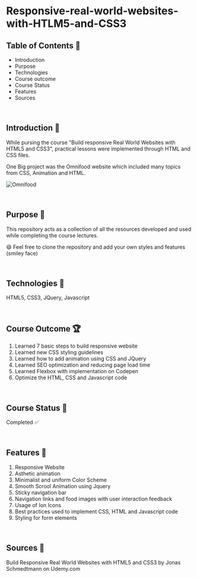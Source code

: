 # Responsive-real-world-websites-with-HTLM5-and-CSS3


## Table of Contents :pushpin:
* Introduction
* Purpose
* Technologies
* Course outcome
* Course Status
* Features
* Sources


&nbsp;


## Introduction :pushpin:

While pursing the course "Build responsive Real World Websites with HTML5 and CSS3", practical lessons were implemented through HTML and CSS files.

One Big project was the Omnifood website which included many topics from CSS, Animation and HTML.

![Omnifood](./website/resources/images/Omnifood.gif)



&nbsp;
## Purpose :dart:

This repository acts as a collection of all the resources developed and used while completing the course lectures.

:smile: Feel free to clone the repository and add your own styles and features (smiley face)



&nbsp;

## Technologies :pushpin:

HTML5, CSS3, JQuery, Javascript

&nbsp;

## Course Outcome :trophy:

1. Learned 7 basic steps to build responsive website
2. Learned new CSS styling guidelines
3. Learned how to add animation using CSS and JQuery
4. Learned SEO optimization and reducing page load time
5. Learned Flexbox with implementation on Codepen
6. Optimize the HTML, CSS and Javascript code

&nbsp;

## Course Status :pushpin:

Completed :white_check_mark:

&nbsp;

## Features :pushpin:

1. Responsive Website
2. Asthetic animation
3. Minimalist and uniform Color Scheme
4. Smooth Scrool Animation using Jquery
5. Sticky navigation bar
6. Navigation links and food images with user interaction feedback
7. Usage of Ion Icons
8. Best practices used to implement CSS, HTML and Javascript code
9. Styling for form elements


&nbsp;

## Sources :pushpin:

Build Responsive Real World Websites with HTML5 and CSS3 by Jonas Schmedtmann on Udemy.com
